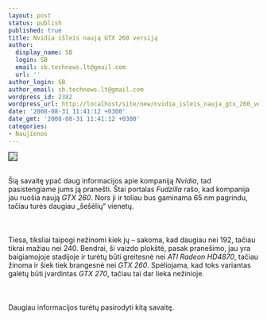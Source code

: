 ```yaml
---
layout: post
status: publish
published: true
title: Nvidia išleis naują GTX 260 versiją
author:
  display_name: SB
  login: SB
  email: sb.technews.lt@gmail.com
  url: ''
author_login: SB
author_email: sb.technews.lt@gmail.com
wordpress_id: 2382
wordpress_url: http://localhost/site/new/nvidia_isleis_nauja_gtx_260_versija/
date: '2008-08-31 11:41:12 +0300'
date_gmt: '2008-08-31 11:41:12 +0300'
categories:
- Naujienos
---
```

<div class="imgright"><img src="http://tbn0.google.com/images?q=tbn:GvKXJJ2awZnQxM:http://www.pcper.com/images/reviews/577/gtx260vsgtx280.jpg" border="1"></div>
<p><br>Šią savaitę ypač daug informacijos apie kompaniją <i>Nvidia</i>, tad pasistengiame jums ją pranešti. Štai portalas <i>Fudzilla</i> rašo, kad kompanija jau ruošia naują <i>GTX 260</i>. Nors ji ir toliau bus gaminama 65 nm pagrindu, tačiau turės daugiau „šešėlių“ vienetų.<br />
<br><br />
<br>Tiesa, tiksliai taipogi nežinomi kiek jų – sakoma, kad daugiau nei 192, tačiau tikrai mažiau nei 240. Bendrai, ši vaizdo plokštė, pasak pranešimo, jau yra baigiamojoje stadijoje ir turėtų būti greitesnė nei <i>ATI Radeon HD4870</i>, tačiau žinoma ir šiek tiek brangesnė nei <i>GTX 260</i>. Spėliojama, kad toks variantas galėtų būti įvardintas <i>GTX 270</i>, tačiau tai dar lieka nežinioje.<br />
<br><br />
<br>Daugiau informacijos turėtų pasirodyti kitą savaitę.<br />
<br><br />
<br><br />
<br></p>
